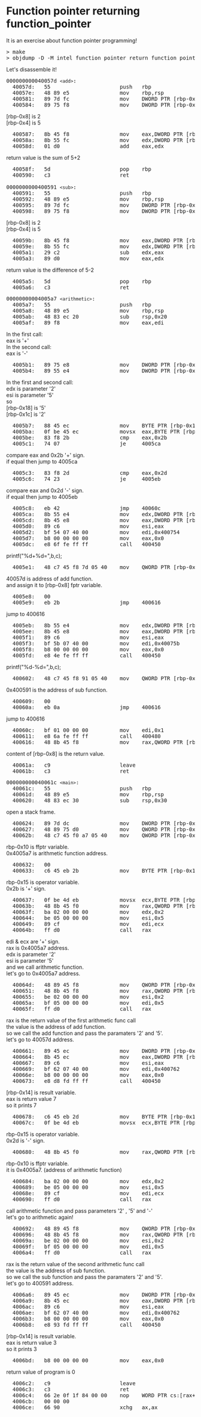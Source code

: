 # Function pointer returning function_pointer

It is an exercise about function pointer programming!

<pre>
> make
> objdump -D -M intel function_pointer_return_function_pointer | less
</pre>
Let's disassemble it!

<pre>
000000000040057d <code>&lt;add&gt;</code>:
  40057d:	55                   	push   rbp
  40057e:	48 89 e5             	mov    rbp,rsp
  400581:	89 7d fc             	mov    DWORD PTR [rbp-0x4],edi
  400584:	89 75 f8             	mov    DWORD PTR [rbp-0x8],esi
</pre>
[rbp-0x8] is 2<br>
[rbp-0x4] is 5
<pre>
  400587:	8b 45 f8             	mov    eax,DWORD PTR [rbp-0x8]
  40058a:	8b 55 fc             	mov    edx,DWORD PTR [rbp-0x4]
  40058d:	01 d0                	add    eax,edx
</pre>
return value is the sum of 5+2
<pre>
  40058f:	5d                   	pop    rbp
  400590:	c3                   	ret    

0000000000400591 <code>&lt;sub&gt;</code>:
  400591:	55                   	push   rbp
  400592:	48 89 e5             	mov    rbp,rsp
  400595:	89 7d fc             	mov    DWORD PTR [rbp-0x4],edi
  400598:	89 75 f8             	mov    DWORD PTR [rbp-0x8],esi
</pre>
[rbp-0x8] is 2<br>
[rbp-0x4] is 5
<pre>
  40059b:	8b 45 f8             	mov    eax,DWORD PTR [rbp-0x8]
  40059e:	8b 55 fc             	mov    edx,DWORD PTR [rbp-0x4]
  4005a1:	29 c2                	sub    edx,eax
  4005a3:	89 d0                	mov    eax,edx
</pre>
return value is the difference of 5-2
<pre>
  4005a5:	5d                   	pop    rbp
  4005a6:	c3                   	ret    
</pre>

<pre>
00000000004005a7 <code>&lt;arithmetic&gt;</code>:
  4005a7:	55                   	push   rbp
  4005a8:	48 89 e5             	mov    rbp,rsp
  4005ab:	48 83 ec 20          	sub    rsp,0x20
  4005af:	89 f8                	mov    eax,edi
</pre>
In the first call:<br>
eax is '+'<br>
In the second call:<br>
eax is '-'<br>
<pre>
  4005b1:	89 75 e8             	mov    DWORD PTR [rbp-0x18],esi
  4005b4:	89 55 e4             	mov    DWORD PTR [rbp-0x1c],edx
</pre>
In the first and second call:<br>
edx is parameter '2'<br>
esi is parameter '5'<br>
so<br>
[rbp-0x18] is '5'<br>
[rbp-0x1c] is '2'<br>
<pre>
  4005b7:	88 45 ec             	mov    BYTE PTR [rbp-0x14],al
  4005ba:	0f be 45 ec          	movsx  eax,BYTE PTR [rbp-0x14]
  4005be:	83 f8 2b             	cmp    eax,0x2b
  4005c1:	74 07                	je     4005ca <arithmetic+0x23>
</pre>
compare eax and 0x2b '+' sign.<br>
if equal then jump to 4005ca<br>
<pre>
  4005c3:	83 f8 2d             	cmp    eax,0x2d
  4005c6:	74 23                	je     4005eb <arithmetic+0x44>
</pre>
compare eax and 0x2d '-' sign.<br>
if equal then jump to 4005eb<br>
<pre>
  4005c8:	eb 42                	jmp    40060c <arithmetic+0x65>
  4005ca:	8b 55 e4             	mov    edx,DWORD PTR [rbp-0x1c]
  4005cd:	8b 45 e8             	mov    eax,DWORD PTR [rbp-0x18]
  4005d0:	89 c6                	mov    esi,eax
  4005d2:	bf 54 07 40 00       	mov    edi,0x400754
  4005d7:	b8 00 00 00 00       	mov    eax,0x0
  4005dc:	e8 6f fe ff ff       	call   400450 <printf@plt>
</pre>
printf("%d+%d=",b,c);<br>
<pre>
  4005e1:	48 c7 45 f8 7d 05 40 	mov    QWORD PTR [rbp-0x8],0x40057d
</pre>
40057d is address of add function.<br>
and assign it to [rbp-0x8] fptr variable.<br>
<pre>
  4005e8:	00 
  4005e9:	eb 2b                	jmp    400616 <arithmetic+0x6f>
</pre>
jump to 400616<br>
<pre>
  4005eb:	8b 55 e4             	mov    edx,DWORD PTR [rbp-0x1c]
  4005ee:	8b 45 e8             	mov    eax,DWORD PTR [rbp-0x18]
  4005f1:	89 c6                	mov    esi,eax
  4005f3:	bf 5b 07 40 00       	mov    edi,0x40075b
  4005f8:	b8 00 00 00 00       	mov    eax,0x0
  4005fd:	e8 4e fe ff ff       	call   400450 <printf@plt>
</pre>
printf("%d-%d=",b,c);<br>
<pre>
  400602:	48 c7 45 f8 91 05 40 	mov    QWORD PTR [rbp-0x8],0x400591
</pre>
0x400591 is the address of sub function.<br>
<pre>
  400609:	00 
  40060a:	eb 0a                	jmp    400616 <arithmetic+0x6f>
</pre>
jump to 400616<br>
<pre>
  40060c:	bf 01 00 00 00       	mov    edi,0x1
  400611:	e8 6a fe ff ff       	call   400480 <exit@plt>
  400616:	48 8b 45 f8          	mov    rax,QWORD PTR [rbp-0x8]
</pre>
content of [rbp-0x8] is the return value.<br>
<pre>
  40061a:	c9                   	leave  
  40061b:	c3                   	ret    
</pre>
<pre>
000000000040061c <code>&lt;main&gt;</code>:
  40061c:	55                   	push   rbp
  40061d:	48 89 e5             	mov    rbp,rsp
  400620:	48 83 ec 30          	sub    rsp,0x30
</pre>

open a stack frame.<br>
<pre>
  400624:	89 7d dc             	mov    DWORD PTR [rbp-0x24],edi
  400627:	48 89 75 d0          	mov    QWORD PTR [rbp-0x30],rsi
  40062b:	48 c7 45 f0 a7 05 40 	mov    QWORD PTR [rbp-0x10],0x4005a7
</pre>
rbp-0x10 is ffptr variable.<br>
0x4005a7 is arithmetic function address.<br>
<pre>
  400632:	00 
  400633:	c6 45 eb 2b          	mov    BYTE PTR [rbp-0x15],0x2b
</pre>
rbp-0x15 is operator variable.<br>
0x2b is '+' sign.<br>
<pre>
  400637:	0f be 4d eb          	movsx  ecx,BYTE PTR [rbp-0x15]
  40063b:	48 8b 45 f0          	mov    rax,QWORD PTR [rbp-0x10]
  40063f:	ba 02 00 00 00       	mov    edx,0x2
  400644:	be 05 00 00 00       	mov    esi,0x5
  400649:	89 cf                	mov    edi,ecx
  40064b:	ff d0                	call   rax
</pre>
edi & ecx are '+' sign.<br>
rax is 0x4005a7 address.<br>
edx is parameter '2'<br>
esi is parameter '5'<br>
and we call arithmetic function.<br>
let's go to 0x4005a7 address.<br>
<pre>
  40064d:	48 89 45 f8          	mov    QWORD PTR [rbp-0x8],rax
  400651:	48 8b 45 f8          	mov    rax,QWORD PTR [rbp-0x8]
  400655:	be 02 00 00 00       	mov    esi,0x2
  40065a:	bf 05 00 00 00       	mov    edi,0x5
  40065f:	ff d0                	call   rax
</pre>
rax is the return value of the first arithmetic func call<br>
the value is the address of add function.<br>
so we call the add function and pass the paramaters '2' and '5'.<br>
let's go to 40057d address.<br>
<pre>
  400661:	89 45 ec             	mov    DWORD PTR [rbp-0x14],eax
  400664:	8b 45 ec             	mov    eax,DWORD PTR [rbp-0x14]
  400667:	89 c6                	mov    esi,eax
  400669:	bf 62 07 40 00       	mov    edi,0x400762
  40066e:	b8 00 00 00 00       	mov    eax,0x0
  400673:	e8 d8 fd ff ff       	call   400450 <printf@plt>
</pre>
[rbp-0x14] is result variable.<br>
eax is return value 7<br>
so it prints 7<br>
<pre>
  400678:	c6 45 eb 2d          	mov    BYTE PTR [rbp-0x15],0x2d
  40067c:	0f be 4d eb          	movsx  ecx,BYTE PTR [rbp-0x15]
</pre>
rbp-0x15 is operator variable.<br>
0x2d is '-' sign.<br>
<pre>
  400680:	48 8b 45 f0          	mov    rax,QWORD PTR [rbp-0x10]
</pre>
rbp-0x10 is ffptr variable.<br>
it is 0x4005a7. (address of arithmetic function)<br>
<pre>
  400684:	ba 02 00 00 00       	mov    edx,0x2
  400689:	be 05 00 00 00       	mov    esi,0x5
  40068e:	89 cf                	mov    edi,ecx
  400690:	ff d0                	call   rax
</pre>
call arithmetic function and pass parameters '2' , '5' and '-'<br>
let's go to arithmetic again!<br>
<pre>
  400692:	48 89 45 f8          	mov    QWORD PTR [rbp-0x8],rax
  400696:	48 8b 45 f8          	mov    rax,QWORD PTR [rbp-0x8]
  40069a:	be 02 00 00 00       	mov    esi,0x2
  40069f:	bf 05 00 00 00       	mov    edi,0x5
  4006a4:	ff d0                	call   rax
</pre>
rax is the return value of the second arithmetic func call<br>
the value is the address of sub function.<br>
so we call the sub function and pass the paramaters '2' and '5'.<br>
let's go to 400591 address.<br>
<pre>
  4006a6:	89 45 ec             	mov    DWORD PTR [rbp-0x14],eax
  4006a9:	8b 45 ec             	mov    eax,DWORD PTR [rbp-0x14]
  4006ac:	89 c6                	mov    esi,eax
  4006ae:	bf 62 07 40 00       	mov    edi,0x400762
  4006b3:	b8 00 00 00 00       	mov    eax,0x0
  4006b8:	e8 93 fd ff ff       	call   400450 <printf@plt>
</pre>
[rbp-0x14] is result variable.<br>
eax is return value 3<br>
so it prints 3<br>

<pre>
  4006bd:	b8 00 00 00 00       	mov    eax,0x0
</pre>
return value of program is 0<br>
<pre>
  4006c2:	c9                   	leave  
  4006c3:	c3                   	ret    
  4006c4:	66 2e 0f 1f 84 00 00 	nop    WORD PTR cs:[rax+rax*1+0x0]
  4006cb:	00 00 00 
  4006ce:	66 90                	xchg   ax,ax
</pre>

